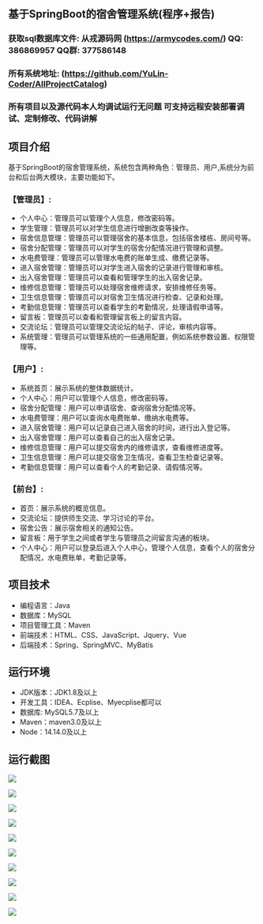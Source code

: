 ## 基于SpringBoot的宿舍管理系统(程序+报告)

###  获取sql数据库文件: 从戎源码网 (https://armycodes.com/) QQ: 386869957 QQ群: 377586148
###  所有系统地址: (https://github.com/YuLin-Coder/AllProjectCatalog) 
###  所有项目以及源代码本人均调试运行无问题 可支持远程安装部署调试、定制修改、代码讲解

## 项目介绍
基于SpringBoot的宿舍管理系统，系统包含两种角色：管理员、用户,系统分为前台和后台两大模块，主要功能如下。

### 【管理员】:
- 个人中心：管理员可以管理个人信息，修改密码等。
- 学生管理：管理员可以对学生信息进行增删改查等操作。
- 宿舍信息管理：管理员可以管理宿舍的基本信息，包括宿舍楼栋、房间号等。
- 宿舍分配管理：管理员可以对学生的宿舍分配情况进行管理和调整。
- 水电费管理：管理员可以管理水电费的账单生成、缴费记录等。
- 进入宿舍管理：管理员可以对学生进入宿舍的记录进行管理和审核。
- 出入宿舍管理：管理员可以查看和管理学生的出入宿舍记录。
- 维修信息管理：管理员可以处理宿舍维修请求，安排维修任务等。
- 卫生信息管理：管理员可以对宿舍卫生情况进行检查、记录和处理。
- 考勤信息管理：管理员可以查看学生的考勤情况，处理请假申请等。
- 留言板：管理员可以查看和管理留言板上的留言内容。
- 交流论坛：管理员可以管理交流论坛的帖子、评论，审核内容等。
- 系统管理：管理员可以管理系统的一些通用配置，例如系统参数设置、权限管理等。

### 【用户】:
- 系统首页：展示系统的整体数据统计。
- 个人中心：用户可以管理个人信息，修改密码等。
- 宿舍分配管理：用户可以申请宿舍、查询宿舍分配情况等。
- 水电费管理：用户可以查询水电费账单、缴纳水电费等。
- 进入宿舍管理：用户可以记录自己进入宿舍的时间，进行出入登记等。
- 出入宿舍管理：用户可以查看自己的出入宿舍记录。
- 维修信息管理：用户可以提交宿舍内的维修请求，查看维修进度等。
- 卫生信息管理：用户可以提交宿舍卫生情况，查看卫生检查记录等。
- 考勤信息管理：用户可以查看个人的考勤记录、请假情况等。

### 【前台】:
- 首页：展示系统的概览信息。
- 交流论坛：提供师生交流、学习讨论的平台。
- 宿舍公告：展示宿舍相关的通知公告。
- 留言板：用于学生之间或者学生与管理员之间留言沟通的板块。
- 个人中心：用户可以登录后进入个人中心，管理个人信息，查看个人的宿舍分配情况，水电费账单，考勤记录等。

## 项目技术
- 编程语言：Java
- 数据库：MySQL
- 项目管理工具：Maven
- 前端技术：HTML、CSS、JavaScript、Jquery、Vue
- 后端技术：Spring、SpringMVC、MyBatis

## 运行环境
- JDK版本：JDK1.8及以上
- 开发工具：IDEA、Ecplise、Myecplise都可以
- 数据库: MySQL5.7及以上
- Maven：maven3.0及以上
- Node：14.14.0及以上

## 运行截图
![](screenshot/1.png)

![](screenshot/2.png)

![](screenshot/3.png)

![](screenshot/4.png)

![](screenshot/5.png)

![](screenshot/6.png)

![](screenshot/7.png)

![](screenshot/8.png)

![](screenshot/9.png)

![](screenshot/10.png)